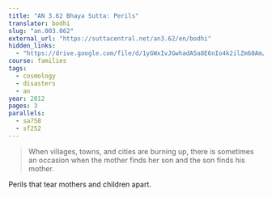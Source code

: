 ```yaml
---
title: "AN 3.62 Bhaya Sutta: Perils"
translator: bodhi
slug: "an.003.062"
external_url: "https://suttacentral.net/an3.62/en/bodhi"
hidden_links:
  - "https://drive.google.com/file/d/1yGWxIvJGwhadA5a8E6nIo4k2ilZm60Am/view?usp=drivesdk"
course: families
tags:
  - cosmology
  - disasters
  - an
year: 2012
pages: 3
parallels:
  - sa758
  - sf252
---
```


> When villages, towns, and cities are burning up, there is sometimes an occasion when the mother finds her son and the son finds his mother.

Perils that tear mothers and children apart.


